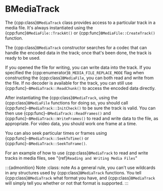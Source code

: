 # BMediaTrack

The {cpp:class}`BMediaTrack` class provides access to a particular track in
a media file. It's always instantiated using the
{cpp:func}`BMediaFile::TrackAt()` or {cpp:func}`BMediaFile::CreateTrack()`
function.

The {cpp:class}`BMediaTrack` constructor searches for a codec that can
handle the encoded data in the track; once that's been done, the track is
ready to be used.

If you opened the file for writing, you can write data into the track. If
you specified the {cpp:enumerator}`B_MEDIA_FILE_REPLACE_MODE` flag when
constructing the {cpp:class}`BMediaFile`, you can both read and write from
the file. If no decoder is available for the track, you can still use
{cpp:func}`~BMediaTrack::ReadChunk()` to access the encoded data directly.

After instantiating the {cpp:class}`BMediaTrack`, using the
{cpp:class}`BMediaFile` functions for doing so, you should call
{cpp:func}`~BMediaTrack::InitCheck()` to be sure the track is valid. You
can then use {cpp:func}`~BMediaTrack::ReadFrames()` and
{cpp:func}`~BMediaTrack::WriteFrames()` to read and write data to the file,
as appropriate. For video data, you should work one frame at a time.

You can also seek particular times or frames using
{cpp:func}`~BMediaTrack::SeekToTime()` or
{cpp:func}`~BMediaTrack::SeekToFrame()`.

For an example of how to use {cpp:class}`BMediaTrack` to read and write
tracks in media files, see "{ref}`Reading and Writing Media Files`"

:::{admonition} Note
:class: note
As a general rule, you can't use wildcards in any structures used by
{cpp:class}`BMediaTrack` functions. You tell {cpp:class}`BMediaTrack` what
format you have, and {cpp:class}`BMediaTrack` will simply tell you whether
or not that format is supported.
:::
